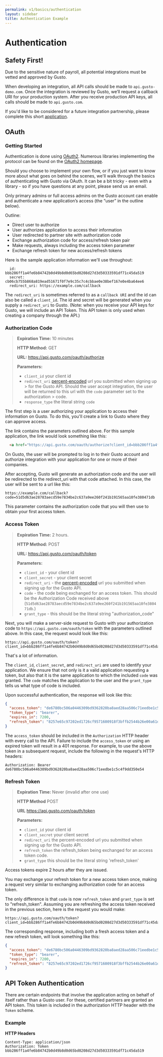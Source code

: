 ```yaml
---
permalink: v1/basics/authentication
layout: sidebar
title: Authentication Example
---
```


# Authentication

##  Safety First!

Due to the sensitive nature of payroll, all potential integrations must be vetted and approved by Gusto.

When developing an integration, all API calls should be made to `api.gusto-demo.com`. Once the integration is reviewed by Gusto, we’ll request a callback URI for your production system. After you receive production API keys, all calls should be made to `api.gusto.com`.

If you'd like to be considered for a future integration partnership, please complete this short [application](https://forms.gle/dPj9KymfaxpT4RPH9). 

## OAuth

### Getting Started

Authentication is done using [OAuth2](http://oauth.net/2/). Numerous libraries implementing the protocol can be found on the [OAuth2 homepage](http://oauth.net/2/).

Should you choose to implement your own flow, or if you just want to know more about what goes on behind the scenes, we'll walk through the basics of authenticating with Gusto via OAuth. It can be a bit tricky - even with a library - so if you have questions at any point, please send us an email.

Only primary admins or full access admins on the Gusto account can enable and authenticate a new application’s access (the “user” in the outline below).

Outline:

- Direct user to authorize
- User authorizes application to access their information
- User redirected to partner site with authorization code
- Exchange authorization code for access/refresh token pair
- Make requests, always including the access token parameter
- Exchange refresh token for new access/refresh tokens

Here is the sample application information we'll use throughout:

```
  id:           bbb286ff1a4fe6b84742b0d49b8d0d65bd0208d27d3d50333591df71c45da519
  secret:       cb06cb755b868a819ead51671f0f7e9c35c7c4cbbae0e38bef167e0e4ba64ee6
  redirect_uri: https://example.com/callback
```

The `redirect_uri` is sometimes referred to as a `callback URI` and the id can also be called a `client_id`. The id and secret will be generated when you supply a `redirect_uri` to Gusto. (Note: when you receive your API keys for Gusto, we will include an API Token. This API token is only used when creating a company through the API.)

### Authorization Code

> **Expiration Time:** 10 minutes
>
> **HTTP Method:** GET
>
> **URL:** https://api.gusto.com/oauth/authorize
>
> **Parameters:**
>
> - `client_id` your client id
> - `redirect_uri` [percent-encoded](http://en.wikipedia.org/wiki/Percent-encoding/) url you submitted when signing up > for the Gusto API. Should the user accept integration, the user will be returned to this url with the `code` parameter set to the authorization > code.
> - `response_type` the literal string `code`


The first step is a user authorizing your application to access their information on Gusto. To do this, you'll create a link to Gusto where they can approve access.

The link contains the parameters outlined above. For this sample application, the link would look something like this:

```html
  <a href="https://api.gusto.com/oauth/authorize?client_id=bbb286ff1a4fe6b84742b0d49b8d0d65bd0208d27d3d50333591df71c45da519&redirect_uri=https%3A%2F%2Fexample.com%2Fcallback&response_type=code">Authorize with Gusto</a>
```

On Gusto, the user will be prompted to log in to their Gusto account and authorize integration with your application for one or more of their companies.

After accepting, Gusto will generate an authorization code and the user will be redirected to the redirect_uri with that code attached. In this case, the user will be sent to a url like this:

```
https://example.com/callback?code=51d5d63ae28783aecd59e7834be2c637a9ee260f241b191565aa10fe380471db
```

This parameter contains the authorization code that you will then use to obtain your first access token.

### Access Token

> **Expiration Time:** 2 hours.
>
> **HTTP Method:** POST
>
> **URL:** https://api.gusto.com/oauth/token
>
> **Parameters:**
>
> - `client_id` - your client id
> - `client_secret` - your client secret
> - `redirect_uri` - the [percent-encoded](http://en.wikipedia.org/wiki/Percent-encoding/) url you submitted when signing up for the Gusto API.
> - `code` - the code being exchanged for an access token. This should be the Authorization Code received above (`51d5d63ae28783aecd59e7834be2c637a9ee260f241b191565aa10fe380471db`.)
> - `grant_type` - this should be the literal string "authorization_code"

Next, you will make a server-side request to Gusto with your authorization code to `https://api.gusto.com/oauth/token` with the parameters outlined above. In this case, the request would look like this:

```
https://api.gusto.com/oauth/token?client_id=bbb286ff1a4fe6b84742b0d49b8d0d65bd0208d27d3d50333591df71c45da519&client_secret=cb06cb755b868a819ead51671f0f7e9c35c7c4cbbae0e38bef167e0e4ba64ee6&redirect_uri=https%3A%2F%2Fexample.com%2Fcallback&code=51d5d63ae28783aecd59e7834be2c637a9ee260f241b191565aa10fe380471db&grant_type=authorization_code
```

That's a lot of information.

The `client_id`, `client_secret`, and `redirect_uri` are used to identify your application. We ensure that not only is it a valid application requesting a token, but also that it is the same application to which the included `code` was granted. The `code` matches the application to the user and the `grant_type` tells us what type of code is included.

Upon successful authentication, the response will look like this:

```json
{
  "access_token": "de6780bc506a0446309bd9362820ba8aed28aa506c71eedbe1c5c4f9dd350e54",
  "token_type": "bearer",
  "expires_in": 7200,
  "refresh_token": "8257e65c97202ed1726cf9571600918f3bffb2544b26e00a61df9897668c33a1"
}
```

The `access_token` should be included in the `Authorization` HTTP header with every call to the API. Failure to include the `access_token` or using an expired token will result in a 401 response. For example, to use the above token in a subsequent request, include the following in the request's HTTP headers:

```
Authorization: Bearer de6780bc506a0446309bd9362820ba8aed28aa506c71eedbe1c5c4f9dd350e54
```

### Refresh Token

> **Expiration Time:** Never (invalid after one use)
>
> **HTTP Method** POST
>
> **URL** https://api.gusto.com/oauth/token
>
> **Parameters:**
>
> - `client_id` your client id
> - `client_secret` your client secret
> - `redirect_uri` the percent-encoded url you submitted when signing up for the Gusto API.
> - `refresh_token` the refresh_token being exchanged for an access token code.
> - `grant_type` this should be the literal string 'refresh_token'

Access tokens expire 2 hours after they are issued.

You may exchange your refresh token for a new access token once, making a request very similar to exchanging authorization code for an access token.

The only difference is that `code` is now `refresh_token` and `grant_type` is set to "refresh_token". Assuming you are refreshing the access token received in the previous section, here is the request you would make:

```
https://api.gusto.com/oauth/token?client_id=bbb286ff1a4fe6b84742b0d49b8d0d65bd0208d27d3d50333591df71c45da519&client_secret=cb06cb755b868a819ead51671f0f7e9c35c7c4cbbae0e38bef167e0e4ba64ee6&redirect_uri=https%3A%2F%2Fexample.com%2Fcallback&refresh_token=8257e65c97202ed1726cf9571600918f3bffb2544b26e00a61df9897668c33a1&grant_type=refresh_token
```

The corresponding response, including both a fresh access token and a new refresh token, will look something like this:

```json
{
  "access_token": "de6780bc506a0446309bd9362820ba8aed28aa506c71eedbe1c5c4f9dd350e54",
  "token_type": "bearer",
  "expires_in": 7200,
  "refresh_token": "8257e65c97202ed1726cf9571600918f3bffb2544b26e00a61df9897668c33a1"
}
```


## API Token Authentication

There are certain endpoints that involve the application acting on behalf of
itself rather than a Gusto user. For these, certified partners are granted
an API token. This token is included in the authorization HTTP header with the
`Token` scheme.

### Example

**HTTP Headers**

```
Content-Type: application/json
Authorization: Token bbb286ff1a4fe6b84742b0d49b8d0d65bd0208d27d3d50333591df71c45da519
```
